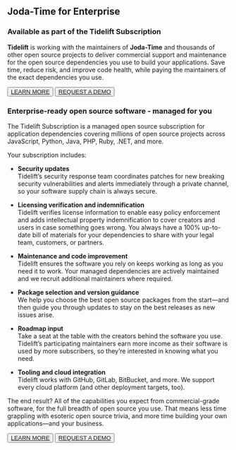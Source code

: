 ## Joda-Time for Enterprise

### Available as part of the Tidelift Subscription

**Tidelift** is working with the maintainers of **Joda-Time** and thousands of other open source projects to deliver
commercial support and maintenance for the open source dependencies you use to build your applications. 
Save time, reduce risk, and improve code health, while paying the maintainers of the exact dependencies you use.

<button class="btn-learnmore" type="button">[LEARN MORE][1]</button>
<button class="btn-requestdemo" type="button">[REQUEST A DEMO][2]</button>

### Enterprise-ready open source software - managed for you

The Tidelift Subscription is a managed open source subscription for application dependencies covering millions
of open source projects across JavaScript, Python, Java, PHP, Ruby, .NET, and more.

Your subscription includes:

* **Security updates**<br />
Tidelift’s security response team coordinates patches for new breaking security vulnerabilities and alerts
immediately through a private channel, so your software supply chain is always secure.

* **Licensing verification and indemnification**<br />
Tidelift verifies license information to enable easy policy enforcement and adds intellectual property
indemnification to cover creators and users in case something goes wrong. You always have a 100% up-to-date
bill of materials for your dependencies to share with your legal team, customers, or partners.

* **Maintenance and code improvement**<br />
Tidelift ensures the software you rely on keeps working as long as you need it to work.
Your managed dependencies are actively maintained and we recruit additional maintainers where required.

* **Package selection and version guidance**<br />
We help you choose the best open source packages from the start—and then guide you through updates to stay on
the best releases as new issues arise.

* **Roadmap input**<br />
Take a seat at the table with the creators behind the software you use. Tidelift’s participating maintainers
earn more income as their software is used by more subscribers, so they’re interested in knowing what you need.

* **Tooling and cloud integration**<br />
Tidelift works with GitHub, GitLab, BitBucket, and more.
We support every cloud platform (and other deployment targets, too).

The end result? All of the capabilities you expect from commercial-grade software, for the full breadth
of open source you use. That means less time grappling with esoteric open source trivia, and more
time building your own applications—and your business.

<button class="btn-learnmore" type="button">[LEARN MORE][1]</button>
<button class="btn-requestdemo" type="button">[REQUEST A DEMO][2]</button>

[1]: https://tidelift.com/subscription/pkg/maven-joda-time-joda-time?utm_source=maven-joda-time-joda-time&utm_medium=referral&utm_campaign=enterprise
[2]: https://tidelift.com/subscription/request-a-demo?utm_source=maven-joda-time-joda-time&utm_medium=referral&utm_campaign=enterprise
